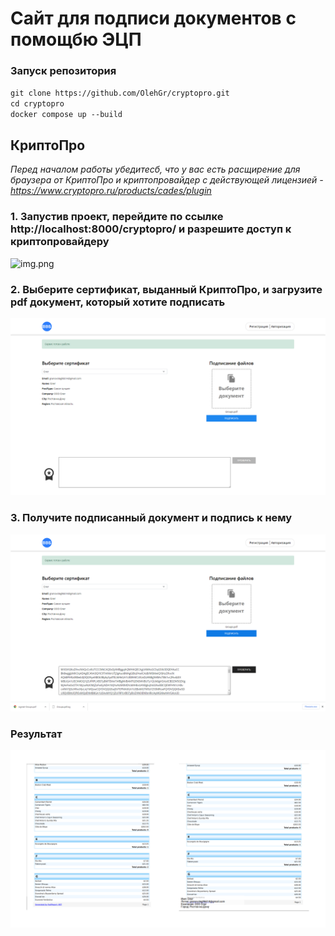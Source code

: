 # Сайт для подписи документов с помощбю ЭЦП

### Запуск репозитория
`git clone https://github.com/OlehGr/cryptopro.git` <br />
`cd cryptopro` <br />
`docker compose up --build` <br />

## КриптоПро
*Перед началом работы убедитесб, что у вас есть расщирение для браузера от КриптоПро и криптопровайдер с действующей лицензией - https://www.cryptopro.ru/products/cades/plugin*

### 1. Запустив проект, перейдите по ссылке http://localhost:8000/cryptopro/ и разрешите доступ к криптопровайдеру
![img.png](https://github.com/OlehGr/cryptopro/readme_imgs/step1.png)


### 2. Выберите сертификат, выданный КриптоПро, и загрузите pdf документ, который хотите подписать
![img.png](readme_imgs/step2.png)

### 3. Получите подписанный документ и подпись к нему
![img.png](readme_imgs/step3.png)

### Результат
![img.png](readme_imgs/resualt.png)
